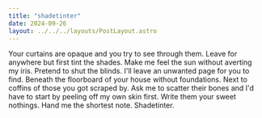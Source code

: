```yaml
---
title: "shadetinter"
date: 2024-09-26
layout: ../../../layouts/PostLayout.astro
---
```


Your curtains are opaque and you try to see through them. Leave for anywhere but first
tint the shades. Make me feel the sun without averting my iris. Pretend to shut the blinds.
I'll leave an unwanted page for you to find. Beneath the floorboard of your house without
foundations. Next to coffins of those you got scraped by. Ask me to scatter their bones
and I'd have to start by peeling off my own skin first. Write them your sweet nothings.
Hand me the shortest note. Shadetinter.
